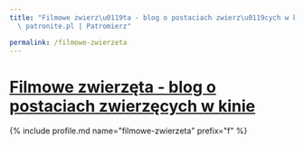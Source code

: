 ```yaml
---
title: "Filmowe zwierz\u0119ta - blog o postaciach zwierz\u0119cych w kinie | Statystyki\
  \ patronite.pl | Patromierz"

permalink: /filmowe-zwierzeta
---
```


# [Filmowe zwierzęta - blog o postaciach zwierzęcych w kinie](https://patronite.pl/filmowe-zwierzeta)

{% include profile.md name="filmowe-zwierzeta" prefix="f" %}
